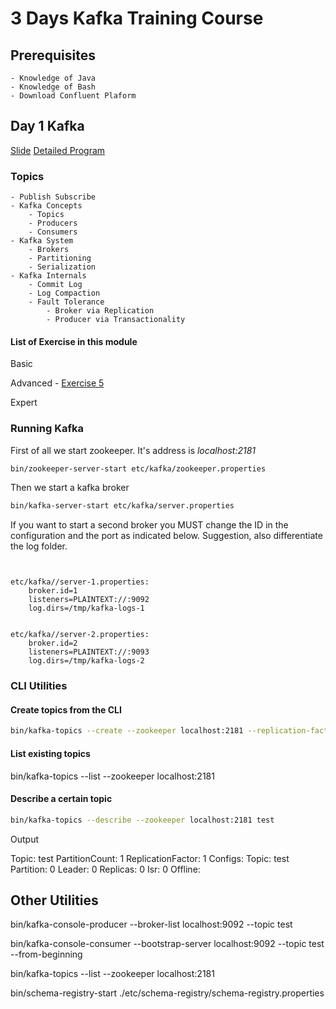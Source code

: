 # 3 Days Kafka Training Course

## Prerequisites
    
    - Knowledge of Java
    - Knowledge of Bash
    - Download Confluent Plaform

## Day 1 Kafka

[Slide]()
[Detailed Program]()

### Topics

    - Publish Subscribe
    - Kafka Concepts
        - Topics
        - Producers
        - Consumers
    - Kafka System
        - Brokers
        - Partitioning
        - Serialization
    - Kafka Internals
        - Commit Log
        - Log Compaction
        - Fault Tolerance
            - Broker via Replication
            - Producer via Transactionality

#### List of Exercise in this module

Basic

Advanced
    - [Exercise 5](./src/main/java/kafka/basic/exercise5/Readme.md)

Expert


###  Running Kafka 

First of all we start zookeeper. It's address is *localhost:2181*
```bash
bin/zookeeper-server-start etc/kafka/zookeeper.properties
```


Then we start a kafka broker

```bash
bin/kafka-server-start etc/kafka/server.properties

```

If you want to start a second broker you MUST change the ID in the configuration and the port
as indicated below. Suggestion, also differentiate the log folder.
```lombok.config


etc/kafka//server-1.properties:
    broker.id=1
    listeners=PLAINTEXT://:9092
    log.dirs=/tmp/kafka-logs-1
    

etc/kafka//server-2.properties:
    broker.id=2
    listeners=PLAINTEXT://:9093
    log.dirs=/tmp/kafka-logs-2
```

### CLI Utilities

#### Create topics from the CLI

```bash
bin/kafka-topics --create --zookeeper localhost:2181 --replication-factor X --partitions Y --topic <name>
```

#### List existing topics 
bin/kafka-topics --list --zookeeper localhost:2181 

#### Describe a certain topic

```bash
bin/kafka-topics --describe --zookeeper localhost:2181 test
```
Output 

Topic: test	PartitionCount: 1	ReplicationFactor: 1	Configs:
Topic: test	Partition: 0	Leader: 0	Replicas: 0	Isr: 0	Offline:


## Other Utilities

bin/kafka-console-producer --broker-list localhost:9092 --topic test

bin/kafka-console-consumer --bootstrap-server localhost:9092 --topic test --from-beginning

bin/kafka-topics --list --zookeeper localhost:2181

bin/schema-registry-start ./etc/schema-registry/schema-registry.properties
